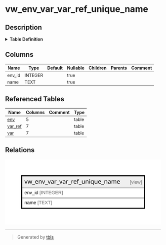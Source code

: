 # vw_env_var_var_ref_unique_name

## Description

<details>
<summary><strong>Table Definition</strong></summary>

```sql
CREATE VIEW vw_env_var_var_ref_unique_name AS
SELECT e.env_id, vr.name
FROM env e JOIN var_ref vr ON e.env_id = vr.env_id
UNION ALL
SELECT e.env_id, v.name
FROM env e JOIN var v ON e.env_id = v.env_id
```

</details>

## Columns

| Name | Type | Default | Nullable | Children | Parents | Comment |
| ---- | ---- | ------- | -------- | -------- | ------- | ------- |
| env_id | INTEGER |  | true |  |  |  |
| name | TEXT |  | true |  |  |  |

## Referenced Tables

| Name | Columns | Comment | Type |
| ---- | ------- | ------- | ---- |
| [env](env.md) | 5 |  | table |
| [var_ref](var_ref.md) | 7 |  | table |
| [var](var.md) | 7 |  | table |

## Relations

![er](vw_env_var_var_ref_unique_name.svg)

---

> Generated by [tbls](https://github.com/k1LoW/tbls)

